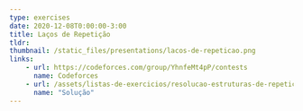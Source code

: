 ```yaml
---
type: exercises
date: 2020-12-08T0:00:00-3:00
title: Laços de Repetição
tldr: 
thumbnail: /static_files/presentations/lacos-de-repeticao.png
links: 
    - url: https://codeforces.com/group/YhnfeMt4pP/contests
      name: Codeforces
    - url: /assets/listas-de-exercicios/resolucao-estruturas-de-repeticao.zip
      name: "Solução"
---
```

